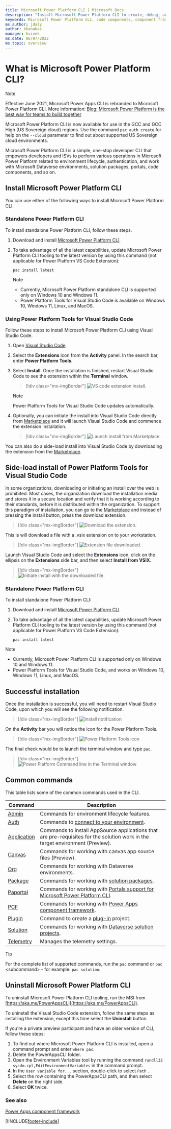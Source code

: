 ```yaml
---
title: Microsoft Power Platform CLI | Microsoft Docs
description: "Install Microsoft Power Platform CLI to create, debug, and deploy code components by using Power Apps component framework."
keywords: Microsoft Power Platform CLI, code components, component framework, CLI
ms.author: jdaly
author: kkanakas
manager: kvivek
ms.date: 06/07/2022
ms.topic: overview
---
```


# What is Microsoft Power Platform CLI?

> [!NOTE]
> Effective June 2021, Microsoft Power Apps CLI is rebranded to Microsoft Power Platform CLI. More information: [Blog: Microsoft Power Platform is the best way for teams to build together](https://cloudblogs.microsoft.com/powerplatform/2021/05/25/microsoft-power-platform-is-the-best-way-for-teams-to-build-together/)<p/>Microsoft Power Platform CLI is now available for use in the GCC and GCC High (US Sovereign cloud) regions. Use the command `pac auth create` for help on the `--cloud` parameter to find out about supported US Sovereign cloud environments.

Microsoft Power Platform CLI is a simple, one-stop developer CLI that empowers developers and ISVs to perform various operations in Microsoft Power Platform related to environment lifecycle, authentication, and work with Microsoft Dataverse environments, solution packages, portals, code components, and so on.  

## Install Microsoft Power Platform CLI

You can use either of the following ways to install Microsoft Power Platform CLI.

### Standalone Power Platform CLI

To install standalone Power Platform CLI, follow these steps.

1. Download and install [Microsoft Power Platform CLI](https://aka.ms/PowerAppsCLI).

1. To take advantage of all the latest capabilities, update Microsoft Power Platform CLI tooling to the latest version by using this command (not applicable for Power Platform VS Code Extension):

    ```dotnetcli
    pac install latest
    ```

   > [!NOTE]
   > - Currently, Microsoft Power Platform standalone CLI is supported only on Windows 10 and Windows 11.
   > - Power Platform Tools for Visual Studio Code is available on Windows 10, Windows 11, Linux, and MacOS.

### Using Power Platform Tools for Visual Studio Code

Follow these steps to install Microsoft Power Platform CLI using Visual Studio Code.

1. Open [Visual Studio Code](https://code.visualstudio.com/).
1. Select the **Extensions** icon from the **Activity** panel. In the search bar, enter **Power Platform Tools**.
1. Select **Install**. Once the installation is finished, restart Visual Studio Code to see the extension within the **Terminal** window.

   > [!div class="mx-imgBorder"]
   > ![VS code extension install.](media/power-platform-vs-code-extension-install.png "VS code extension install")

   > [!NOTE]
   > Power Platform Tools for Visual Studio Code updates automatically. 

1. Optionally, you can initiate the install into Visual Studio Code directly from [Marketplace]( https://aka.ms/ppcvscode) and it will launch Visual Studio Code and commence the extension installation.

   > [!div class="mx-imgBorder"]
   > ![Launch install from Marketplace.](media/marketplace-install.png "Launch install from Marketplace")

You can also do a side-load install into Visual Studio Code by downloading the extension from the [Marketplace](https://aka.ms/ppcvscode).

## Side-load install of Power Platform Tools for Visual Studio Code

In some organizations, downloading or initiating an install over the web is prohibited. Most cases, the organization download the installation media and stores it in a secure location and verify that it is working according to their standards, before it is distributed within the organization. To support this paradigm of installation, you can go to the [Marketplace](https://aka.ms/ppcvscode) and instead of pressing the install button, press the download extension.

   > [!div class="mx-imgBorder"]
   > ![Download the extension.](media/side-load-install-1.png "Download the extension")

This is will download a file with a .vsix extension on to your workstation.
   > [!div class="mx-imgBorder"]
   > ![Extension file downloaded.](media/side-load-install-2.png "Downloaded extension")

Launch Visual Studio Code and select the **Extensions** icon, click on the ellipsis on the **Extensions** side bar, and then select **Install from VSIX**.

   > [!div class="mx-imgBorder"]
   > ![Initiate install with the downloaded file.](media/side-load-install-3.png "Install from VSIX")

### Standalone Power Platform CLI

To install standalone Power Platform CLI:

1. Download and install [Microsoft Power Platform CLI](https://aka.ms/PowerAppsCLI).

1. To take advantage of all the latest capabilities, update Microsoft Power Platform CLI tooling to the latest version by using this command (not applicable for Power Platform VS Code Extension):
    ```CLI
    pac install latest

    ```
> [!NOTE]
> - Currently, Microsoft Power Platform CLI is supported only on Windows 10 and Windows 11.
> - Power Platform Tools for Visual Studio Code, and works on Windows 10, Windows 11, Linux, and MacOS.

## Successful installation

Once the installation is successful, you will need to restart Visual Studio Code, upon which you will see the following notification.

   > [!div class="mx-imgBorder"]
   > ![Install notification ](media/installation-success-1.png "Install notification")

On the **Activity** bar you will notice the icon for the Power Platform Tools.

   > [!div class="mx-imgBorder"]
   > ![Power Platform Tools icon ](media/installation-success-3.png "icon")

The final check would be to launch the terminal window and type `pac`.

   > [!div class="mx-imgBorder"]
   > ![Power Platform Command line in the Terminal window](media/installation-success-2.png "PAC CLI in the terminal window")

## Common commands

This table lists some of the common commands used in the CLI.

|Command|Description|
|-------|-----------|
|[Admin](reference/admin-command.md)|Commands for environment lifecycle features.|
|[Auth](reference/auth-command.md)|Commands to [connect to your environment](/power-apps/developer/component-framework/import-custom-controls#connecting-to-your-environment).|
|[Application](reference/application-command.md)| Commands to install AppSource applications that are pre-requisites for the solution work in the target environment (Preview). |
|[Canvas](reference/canvas-command.md)|Commands for working with canvas app source files (Preview).|
|[Org](reference/org-command.md)|Commands for working with Dataverse environments.|
|[Package](reference/package-command.md)|Commands for working with [solution packages](../../alm/package-deployer-tool.md).|
|[Paportal](reference/paportal-command.md)|Commands for working with [Portals support for Microsoft Power Platform CLI](/power-apps/maker/portals/power-apps-cli).|
|[PCF](reference/pcf-command.md)|Commands for working with [Power Apps component framework](/power-apps/developer/component-framework/overview).|
|[Plugin](reference/plugin-command.md)|Command to create a [plug-in](/power-apps/developer/data-platform/plug-ins) project.|
|[Solution](reference/solution-command.md)|Commands for working with [Dataverse solution projects](/power-apps/maker/data-platform/solutions-overview).|
|[Telemetry](reference/telemetry-command.md)|Manages the telemetry settings.|

> [!TIP]
> For the complete list of supported commands, run the `pac` command or `pac` \<subcommand> - for example: `pac solution`.

## Uninstall Microsoft Power Platform CLI

To uninstall Microsoft Power Platform CLI tooling, run the MSI from [https://aka.ms/PowerAppsCLI](https://aka.ms/PowerAppsCLI).

To uninstall the Visual Studio Code extension, follow the same steps as installing the extension, except this time select the **Uninstall** button.

If you're a private preview participant and have an older version of CLI, follow these steps:

1. To find out where Microsoft Power Platform CLI is installed, open a command prompt and enter `where pac`.
1. Delete the PowerAppsCLI folder.
1. Open the Environment Variables tool by running the command `rundll32 sysdm.cpl,EditEnvironmentVariables` in the command prompt.
1. In the `User variable for...` section, double-click to select `Path` .
1. Select the row containing the PowerAppsCLI path, and then select **Delete** on the right side.
1. Select **OK** twice.

### See also

[Power Apps component framework](../component-framework/overview.md)

[!INCLUDE[footer-include](../../includes/footer-banner.md)]
